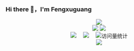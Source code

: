 ### Hi there 👋，I'm Fengxuguang

<!--
**fengxuguang/fengxuguang** is a ✨ _special_ ✨ repository because its `README.md` (this file) appears on your GitHub profile.

Here are some ideas to get you started:

- 🔭 I’m currently working on ...
- 🌱 I’m currently learning ...
- 👯 I’m looking to collaborate on ...
- 🤔 I’m looking for help with ...
- 💬 Ask me about ...
- 📫 How to reach me: ...
- 😄 Pronouns: ...
- ⚡ Fun fact: ...
-->

<!--
<div align="center">
  <img src="https://camo.githubusercontent.com/bb269a54e609ee24cb1080f5d78e5a45074852b424ab08e385b877bbf935c3b8/68747470733a2f2f63646e2e6a7364656c6976722e6e65742f67682f73756e3032323553554e2f73756e3032323553554e2f6173736574732f696d616765732f646576656c6f7065722e737667" style="height:300px"/>
</div>
-->

<!-- 主页访问量统计 -->
<div align="center"> <img src="https://profile-counter.glitch.me/fengxuguang/count.svg" /> </div>

<div align="center">
  <!-- 仓库状态统计 -->
  <img src="https://github-readme-stats.vercel.app/api?username=fengxuguang&show_icons=true&theme=tokyonight" /> 

  <!-- 常用语言占比统计 -->
  <img src="https://github-readme-stats.vercel.app/api/top-langs/?username=fengxuguang&layout=compact&theme=tokyonight" /> 
</div>



<!-- 社交链接 -->

<!--   <a href="https://qzkq.github.io/img/wechat_favicon.png"><img src="https://img.shields.io/badge/WeChat-微信-07c160" /></a>&amp;emsp; -->
<!--   <a href="https://www.zhihu.com/people/qin-zheng-kai-89"><img src="https://img.shields.io/badge/Zhihu-知乎-blue" /></a>&amp;emsp; -->

<div align="center">
  <a href="https://blog.fengxuguang.top"><img src="https://img.shields.io/badge/Website-博客-blue" /></a>&emsp;
  <a href="https://blog.csdn.net/fly_sky23"><img src="https://img.shields.io/badge/CSDN-论坛-c32136" /></a>&emsp;
  <!-- visitor statistics logo 访问量统计徽标 -->
  <img src="https://komarev.com/ghpvc/?username=fengxuguang&label=Views&color=0e75b6&style=flat" alt="访问量统计" />
</div>

<div align="center">
  <img src="https://github-readme-activity-graph.vercel.app/graph?username=fengxuguang&theme=vue"/>
</div>

